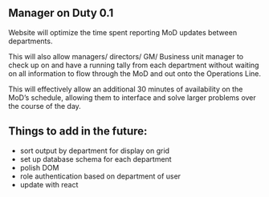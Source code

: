 <h2>Manager on Duty 0.1</h2>

Website will optimize the time spent reporting MoD updates between departments.

This will also allow managers/ directors/ GM/ Business unit manager to check up on and have a running tally from each department without waiting on all information to flow through the MoD and out onto the Operations Line.

This will effectively allow an additional 30 minutes of availability on the MoD’s schedule, allowing them to interface and solve larger problems over the course of the day.


<h2>Things to add in the future:</h2>

- sort output by department for display on grid
- set up database schema for each department
- polish DOM
- role authentication based on department of user
- update with react

